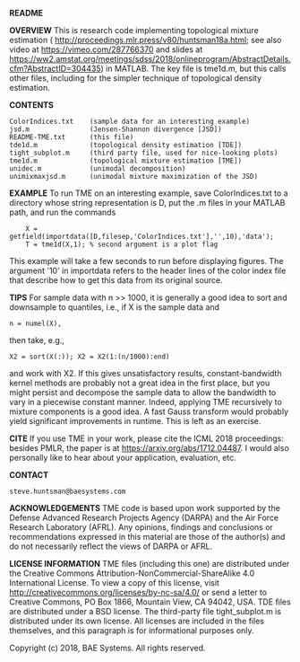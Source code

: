 **README**

**OVERVIEW**
This is research code implementing topological mixture estimation (	http://proceedings.mlr.press/v80/huntsman18a.html; see also video at https://vimeo.com/287766370 and slides at https://ww2.amstat.org/meetings/sdss/2018/onlineprogram/AbstractDetails.cfm?AbstractID=304435) in MATLAB. The key file is tme1d.m, but this calls other files, including for the simpler technique of topological density estimation.

**CONTENTS**

    ColorIndices.txt    (sample data for an interesting example)
    jsd.m               (Jensen-Shannon divergence [JSD])
    README-TME.txt      (this file)
    tde1d.m             (topological density estimation [TDE])
    tight_subplot.m     (third party file, used for nice-looking plots)
    tme1d.m             (topological mixture estimation [TME])
    unidec.m            (unimodal decomposition)
    unimixmaxjsd.m      (unimodal mixture maximization of the JSD)

**EXAMPLE** 
To run TME on an interesting example, save ColorIndices.txt to a directory whose string representation is D, put the .m files in your MATLAB path, and run the commands
    
        X = getfield(importdata([D,filesep,'ColorIndices.txt'],'',10),'data');
        T = tme1d(X,1); % second argument is a plot flag

This example will take a few seconds to run before displaying figures. The argument '10' in importdata refers to the header lines of the color index file that describe how to get this data from its original source.

**TIPS**
For sample data with n >> 1000, it is generally a good idea to sort and downsample to quantiles, i.e., if X is the sample data and 
    
    n = numel(X), 
    
then take, e.g., 

    X2 = sort(X(:)); X2 = X2(1:(n/1000):end) 

and work with X2. If this gives unsatisfactory results, constant-bandwidth kernel methods are probably not a great idea in the first place, but you might persist and decompose the sample data to allow the bandwidth to vary in a piecewise constant manner. Indeed, applying TME recursively to mixture components is a good idea. A fast Gauss transform would probably yield significant improvements in runtime. This is left as an exercise.

**CITE**
If you use TME in your work, please cite the ICML 2018 proceedings: besides PMLR, the paper is at https://arxiv.org/abs/1712.04487. I would also personally like to hear about your application, evaluation, etc.    

**CONTACT**

    steve.huntsman@baesystems.com

**ACKNOWLEDGEMENTS**
TME code is based upon work supported by the Defense Advanced Research Projects Agency (DARPA) and the Air Force Research Laboratory (AFRL). Any opinions, findings and conclusions or recommendations expressed in this material are those of the author(s) and do not necessarily reflect the views of DARPA or AFRL.

**LICENSE INFORMATION** 
TME files (including this one) are distributed under the Creative Commons Attribution-NonCommercial-ShareAlike 4.0 International License. To view a copy of this license, visit http://creativecommons.org/licenses/by-nc-sa/4.0/ or send a letter to Creative Commons, PO Box 1866, Mountain View, CA 94042, USA. TDE files are distributed under a BSD license. The third-party file tight_subplot.m is distributed under its own license. All licenses are included in the files themselves, and this paragraph is for informational purposes only.

Copyright (c) 2018, BAE Systems. All rights reserved.

